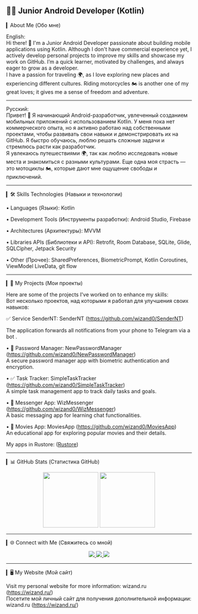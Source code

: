 ## 👨‍💻 Junior Android Developer (Kotlin)

▎About Me (Обо мне)

English:  
Hi there! 👋 I'm a Junior Android Developer passionate about building mobile applications using Kotlin. Although I don't have commercial experience yet, I actively develop personal projects to improve my skills and showcase my work on GitHub. I’m a quick learner, motivated by challenges, and always eager to grow as a developer.  
I have a passion for traveling 🌍, as I love exploring new places and experiencing different cultures. Riding motorcycles 🏍 is another one of my great loves; it gives me a sense of freedom and adventure.

---

Русский:  
Привет! 👋 Я начинающий Android-разработчик, увлеченный созданием мобильных приложений с использованием Kotlin. У меня пока нет коммерческого опыта, но я активно работаю над собственными проектами, чтобы развивать свои навыки и демонстрировать их на GitHub. Я быстро обучаюсь, люблю решать сложные задачи и стремлюсь расти как разработчик.  
Я увлекаюсь путешествиями 🌍, так как люблю исследовать новые места и знакомиться с разными культурами. Еще одна моя страсть — это мотоциклы 🏍, которые дают мне ощущение свободы и приключений.

---

▎🛠️ Skills Technologies (Навыки и технологии)

• Languages (Языки): Kotlin

• Development Tools (Инструменты разработки): Android Studio, Firebase  

• Architectures (Архитектуры): MVVM  

• Libraries  APIs (Библиотеки и API): Retrofit, Room Database, SQLite, Glide, SQLCipher, Jetpack Security  

• Other (Прочее): SharedPreferences, BiometricPrompt, Kotlin Coroutines, ViewModel  LiveData, git flow  

---

▎📂 My Projects (Мои проекты)

Here are some of the projects I've worked on to enhance my skills:  
Вот несколько проектов, над которыми я работал для улучшения своих навыков:

✅ Service SenderNT: SenderNT (https://github.com/wizand0/SenderNT)

The application forwards all notifications from your phone to Telegram via a bot .

• 🔑 Password Manager: NewPasswordManager (https://github.com/wizand0/NewPasswordManager)  
  A secure password manager app with biometric authentication and encryption.  

• ✅ Task Tracker: SimpleTaskTracker (https://github.com/wizand0/SimpleTaskTracker)  
  A simple task management app to track daily tasks and goals.  

• 💬 Messenger App: WizMessenger (https://github.com/wizand0/WizMessenger)  
  A basic messaging app for learning chat functionalities.  

• 🎥 Movies App: MoviesApp (https://github.com/wizand0/MoviesApp)  
  An educational app for exploring popular movies and their details.  

  My apps in Rustore: ([Rustore](https://www.rustore.ru/catalog/developer/3imqip))

---

▎📊 GitHub Stats (Статистика GitHub)

<p align='center'>
 <a href="https://github.com/wizand0/">
       <img height=150 src="https://github-readme-stats.vercel.app/api?username=wizand0&theme=transparent&show_icons=true"/></a>
   <a href="https://github.com/wizand0/">
       <img height=150 src="https://github-readme-stats.vercel.app/api/top-langs/?username=wizand0&layout=compact&hide=html,css,scss"/></a>
</p>

---

▎🌐 Connect with Me (Свяжитесь со мной)
<p align='center'>
  <a href="mailto:makandrei@gmail.com">
    <img src="https://img.shields.io/badge/How%20_to_reach_me-makadrei%40gmail.com-8A2BE2?style=for-the-badge">
 </a>
   <a href="https://www.linkedin.com/in/wizand0/">
       <img src="https://img.shields.io/badge/linkedin-%230077B5.svg?&style=for-the-badge&logo=linkedin&logoColor=white"/>
   </a>
   <a href="https://t.me/mas2124">
       <img src="https://img.shields.io/badge/Telegram-2CA5E0?style=for-the-badge&logo=telegram&logoColor=white"/>
   </a>


   </p>


---

▎🖥️ My Website (Мой сайт)

Visit my personal website for more information: wizand.ru (https://wizand.ru/)  
Посетите мой личный сайт для получения дополнительной информации: wizand.ru (https://wizand.ru/)

